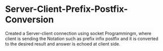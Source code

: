 # Server-Client-Prefix-Postfix-Conversion

Created a Server-client connection using socket Programmingm, where client is sending the Notation such as prefix infix postfix and 
it is converted to the desired result and answer is echoed at client side.
